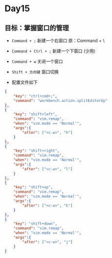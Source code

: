 # Day15

## 目标：掌握窗口的管理
- `Command + ;` 新建一个右窗口   原：Command + \
- `Command + Ctrl + ;` 新建一个下窗口   (少用)
- `Command + w` 关闭一个窗口
- `Shift + 方向键` 窗口切换

- 配置文件如下
```json
{
    "key": "ctrl+cmd+;",
    "command": "workbench.action.splitEditorUp"
},
{
    "key": "shift+left",
    "command": "vim.remap",
    "when": "vim.mode == 'Normal'",
    "args":{
        "after": ["<c-w>", "h"]
    }
},
{
    "key": "shift+right",
    "command": "vim.remap",
    "when": "vim.mode == 'Normal'",
    "args":{
        "after": ["<c-w>", "l"]
    }
},
{
    "key": "shift+up",
    "command": "vim.remap",
    "when": "vim.mode == 'Normal'",
    "args":{
        "after": ["<c-w>", "k"]
    }
},
{
    "key": "shift+down",
    "command": "vim.remap",
    "when": "vim.mode == 'Normal'",
    "args":{
        "after": ["<c-w>", "j"]
    }
}

```